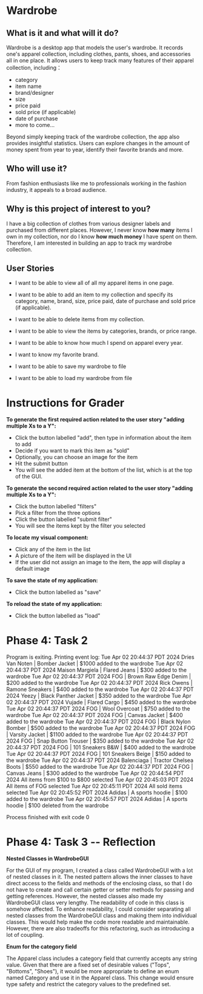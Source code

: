 
# Wardrobe 
## What is it and what will it do?
Wardrobe is a desktop app that models the user's wardrobe. It records one's apparel collection, 
including clothes, pants, shoes, and accessories all in one place.
It allows users to keep track many features of their apparel collection, including：

- category
- item name
- brand/designer
- size
- price paid
- sold price (if applicable)
- date of purchase
- more to come...

Beyond simply keeping track of the wardrobe collection, the app also provides insightful 
statistics. Users can explore changes in the amount of money spent from year to year, 
identify their favorite brands and more.

## Who will use it?
From fashion enthusiasts like me to professionals working 
in the fashion industry, it appeals to a broad audience.

## Why is this project of interest to you? 
I have a big collection of clothes from various designer labels and purchased from different places. 
However, I never know **how many** items I own in my collection, 
nor do I know **how much money** I have spent on them. 
Therefore, I am interested in building an app to track my wardrobe collection.

## User Stories
- I want to be able to view all of all my apparel items in one page.
- I want to be able to add an item to my collection and specify its category, name, brand, size, price paid, date of purchase and sold price (if applicable).
- I want to be able to delete items from my collection.
- I want to be able to view the items by categories, brands, or price range.
- I want to be able to know how much I spend on apparel every year.
- I want to know my favorite brand.

- I want to be able to save my wardrobe to file
- I want to be able to load my wardrobe from file


# Instructions for Grader

**To generate the first required action related to the user story "adding multiple Xs to a Y":**
- Click the button labelled "add", then type in information about the item to add
- Decide if you want to mark this item as "sold"
- Optionally, you can choose an image for the item
- Hit the submit button
- You will see the added item at the bottom of the list, which is at the top of the GUI.

**To generate the second required action related to the user story "adding multiple Xs to a Y":**
- Click the button labelled "filters"
- Pick a filter from the three options
- Click the button labelled "submit filter"
- You will see the items kept by the filter you selected

**To locate my visual component:**
- Click any of the item in the list
- A picture of the item will be displayed in the UI
- If the user did not assign an image to the item, the app will display a default image

**To save the state of my application:**
- Click the button labelled as "save"

**To reload the state of my application:**
- Click the button labelled as "load"

# Phase 4: Task 2
Program is exiting. Printing event log:
Tue Apr 02 20:44:37 PDT 2024
Dries Van Noten | Bomber Jacket | $1000 added to the wardrobe
Tue Apr 02 20:44:37 PDT 2024
Maison Margiela | Flared Jeans | $300 added to the wardrobe
Tue Apr 02 20:44:37 PDT 2024
FOG | Brown Raw Edge Denim | $200 added to the wardrobe
Tue Apr 02 20:44:37 PDT 2024
Rick Owens | Ramone Sneakers | $400 added to the wardrobe
Tue Apr 02 20:44:37 PDT 2024
Yeezy | Black Panther Jacket | $350 added to the wardrobe
Tue Apr 02 20:44:37 PDT 2024
Vujade | Flared Cargo | $450 added to the wardrobe
Tue Apr 02 20:44:37 PDT 2024
FOG | Wool Overcoat | $750 added to the wardrobe
Tue Apr 02 20:44:37 PDT 2024
FOG | Canvas Jacket | $400 added to the wardrobe
Tue Apr 02 20:44:37 PDT 2024
FOG | Black Nylon Bomber | $500 added to the wardrobe
Tue Apr 02 20:44:37 PDT 2024
FOG | Varsity Jacket | $1100 added to the wardrobe
Tue Apr 02 20:44:37 PDT 2024
FOG | Snap Button Trouser | $350 added to the wardrobe
Tue Apr 02 20:44:37 PDT 2024
FOG | 101 Sneakers B&W | $400 added to the wardrobe
Tue Apr 02 20:44:37 PDT 2024
FOG | 101 Sneakers Beige | $150 added to the wardrobe
Tue Apr 02 20:44:37 PDT 2024
Balenciaga | Tractor Chelsea Boots | $550 added to the wardrobe
Tue Apr 02 20:44:37 PDT 2024
FOG | Canvas Jeans | $300 added to the wardrobe
Tue Apr 02 20:44:54 PDT 2024
All items from $100 to $800 selected
Tue Apr 02 20:45:03 PDT 2024
All items of FOG selected
Tue Apr 02 20:45:11 PDT 2024
All sold items selected
Tue Apr 02 20:45:52 PDT 2024
Adidas | A sports hoodie | $100 added to the wardrobe
Tue Apr 02 20:45:57 PDT 2024
Adidas | A sports hoodie | $100 deleted from the wardrobe

Process finished with exit code 0

# Phase 4: Task 3 -- Reflection

**Nested Classes in WardrobeGUI**

For the GUI of my program, I created a class called WardrobeGUI with a lot of nested classes in it. 
The nested pattern allows the inner classes to have direct access to the fields and methods of the enclosing class, 
so that I do not have to create and call certain getter or setter methods for passing and getting references.
However, the nested classes also made my WardrobeGUI class very lengthy. The readability of code in 
this class is somehow affected. 
To enhance readability, I could consider separating all nested classes from the WardrobeGUI class 
and making them into individual classes. This would help make the code more readable and maintainable. 
However, there are also tradeoffs for this refactoring, such as introducing a lot of coupling.

**Enum for the category field**

The Apparel class includes a category field that currently accepts any string value. 
Given that there are a fixed set of desirable values ("Tops", "Bottoms", "Shoes"), 
it would be more appropriate to define an enum named Category and use it in the Apparel 
class. This change would ensure type safety and restrict the category values to the 
predefined set.

